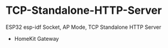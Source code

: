 # TCP-Standalone-HTTP-Server
ESP32 esp-idf Socket, AP Mode, TCP Standalone HTTP Server 

- HomeKit Gateway